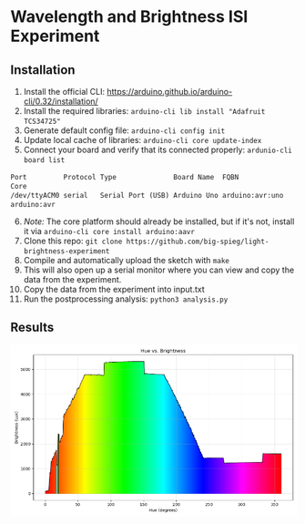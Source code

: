 # Wavelength and Brightness ISI Experiment

## Installation

1. Install the official CLI: https://arduino.github.io/arduino-cli/0.32/installation/
2. Install the required libraries: `arduino-cli lib install "Adafruit TCS34725"`
3. Generate default config file: `arduino-cli config init`
4. Update local cache of libraries: `arduino-cli core update-index`
5. Connect your board and verify that its connected properly: `ardunio-cli board list`
```
Port         Protocol Type              Board Name  FQBN            Core
/dev/ttyACM0 serial   Serial Port (USB) Arduino Uno arduino:avr:uno arduino:avr
```

6. *Note:* The core platform should already be installed, but if it's not, install it via `arduino-cli core install arduino:aavr`
7. Clone this repo: `git clone https://github.com/big-spieg/light-brightness-experiment`
8. Compile and automatically upload the sketch with `make`
9. This will also open up a serial monitor where you can view and copy the data from the experiment.
10. Copy the data from the experiment into input.txt
11. Run the postprocessing analysis: `python3 analysis.py`

## Results

![figure 1](./Figure_1.png)
